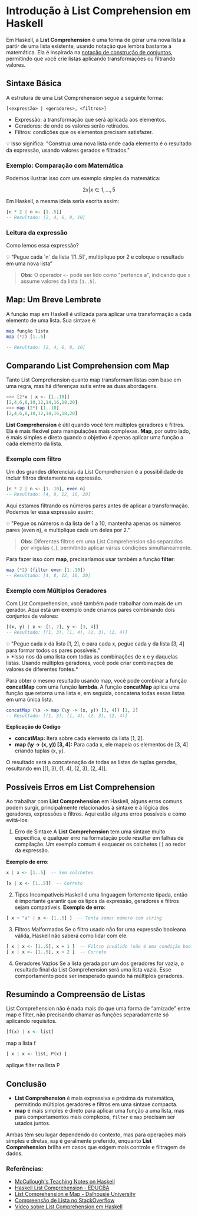 # Introdução à List Comprehension em Haskell

Em Haskell, a **List Comprehension** é uma forma de gerar uma nova lista a partir de uma lista existente, usando notação que lembra bastante a matemática. Ela é inspirada na [notação de construção de conjuntos](https://en.wikipedia.org/wiki/Set-builder_notation), permitindo que você crie listas aplicando transformações ou filtrando valores.

## Sintaxe Básica
A estrutura de uma List Comprehension segue a seguinte forma:
```
[<expressão> | <geradores>, <filtros>]
```
 - Expressão: a transformação que será aplicada aos elementos.
 - Geradores: de onde os valores serão retirados.
 - Filtros: condições que os elementos precisam satisfazer.
<aside>
💡 Isso significa: "Construa uma nova lista onde cada elemento é o resultado da expressão, usando valores gerados e filtrados."
 </aside>
 
### Exemplo: Comparação com Matemática
Podemos ilustrar isso com um exemplo simples da matemática:

$$
 { 2x | x ∈ {1, … , 5}}
$$

Em Haskell, a mesma ideia seria escrita assim:
```haskell
[n * 2 | n <- [1..5]]
-- Resultado: [2, 4, 6, 8, 10]
```
### Leitura da expressão
Como lemos essa expressão?
<aside>
💡  “Pegue cada `n` da lista `[1..5]`, multiplique por 2 e coloque o resultado em uma nova lista”
</aside>

  > **Obs:** O operador `<-` pode ser lido como "pertence a", indicando que `n` assume valores da lista `[1..5]`.

## Map: Um Breve Lembrete
A função map em Haskell é utilizada para aplicar uma transformação a cada elemento de uma lista. Sua sintaxe é:
```haskell
map função lista
map (*2) [1..5]

-- Resultado: [2, 4, 6, 8, 10]
```

## Comparando **List Comprehension** com **Map**
Tanto List Comprehension quanto map transformam listas com base em uma regra, mas há diferenças sutis entre as duas abordagens.

```haskell
>>> [2*x | x <- [1..10]]
[2,4,6,8,10,12,14,16,18,20]
>>> map (2*) [1..10]
[2,4,6,8,10,12,14,16,18,20]
```

**List Comprehension** é útil quando você tem múltiplos geradores e filtros. Ela é mais flexível para manipulações mais complexas. **Map**, por outro lado, é mais simples e direto quando o objetivo é apenas aplicar uma função a cada elemento da lista.

### Exemplo com filtro
Um dos grandes diferenciais da List Comprehension é a possibilidade de incluir filtros diretamente na expressão.
```haskell
[n * 2 | n <- [1..10], even n]
-- Resultado: [4, 8, 12, 16, 20]
```
Aqui estamos filtrando os números pares antes de aplicar a transformação. Podemos ler essa expressão assim:
<aside>
💡  "Pegue os números n da lista de 1 a 10, mantenha apenas os números pares (even n), e multiplique cada um deles por 2."
</aside>

  > **Obs:** Diferentes filtros em uma List Comprehension são separados por vírgulas (`,`), permitindo aplicar várias condições simultaneamente.

Para fazer isso com **map**, precisaríamos usar também a função **filter**:

```haskell
map (*2) (filter even [1..10])
-- Resultado: [4, 8, 12, 16, 20]
```
### Exemplo com Múltiplos Geradores
Com List Comprehension, você também pode trabalhar com mais de um gerador. Aqui está um exemplo onde criamos pares combinando dois conjuntos de valores:

```haskell
[(x, y) | x <- [1, 2], y <- [3, 4]]
-- Resultado: [(1, 3), (1, 4), (2, 3), (2, 4)]
```
<aside>
💡 "Pegue cada x da lista [1, 2], e para cada x, pegue cada y da lista [3, 4] para formar todos os pares possíveis."
</aside>
   > *Isso nos dá uma lista com todas as combinações de x e y daquelas listas. Usando múltiplos geradores, você pode criar combinações de valores de diferentes fontes.*

Para obter o mesmo resultado usando map, você pode combinar a função **concatMap** com uma função **lambda**. A função **concatMap** aplica uma função que retorna uma lista e, em seguida, concatena todas essas listas em uma única lista.
```haskell
concatMap (\x -> map (\y -> (x, y)) [3, 4]) [1, 2]
-- Resultado: [(1, 3), (1, 4), (2, 3), (2, 4)]
```
**Explicação do Código**
 * **concatMap:** Itera sobre cada elemento da lista [1, 2].
 * **map (\y -> (x, y)) [3, 4]:** Para cada x, ele mapeia os elementos de [3, 4] criando tuplas (x, y).

O resultado será a concatenação de todas as listas de tuplas geradas, resultando em [(1, 3), (1, 4), (2, 3), (2, 4)].

## Possíveis Erros em List Comprehension

Ao trabalhar com **List Comprehension** em Haskell, alguns erros comuns podem surgir, principalmente relacionados à sintaxe e à lógica dos geradores, expressões e filtros. Aqui estão alguns erros possíveis e como evitá-los:

 1. Erro de Sintaxe
A **List Comprehension** tem uma sintaxe muito específica, e qualquer erro na formatação pode resultar em falhas de compilação. Um exemplo comum é esquecer os colchetes `[]` ao redor da expressão.

**Exemplo de erro**:
```haskell
x | x <- [1..5]  -- Sem colchetes

[x | x <- [1..5]]  -- Correto
```
 2. Tipos Incompatíveis
Haskell é uma linguagem fortemente tipada, então é importante garantir que os tipos da expressão, geradores e filtros sejam compatíveis. 
**Exemplo de erro**:
```haskell
[ x + "a" | x <- [1..5] ]  -- Tenta somar número com string
```
 3. Filtros Malformados
Se o filtro usado não for uma expressão booleana válida, Haskell não saberá como lidar com ele.
```haskell
[ x | x <- [1..5], x + 1 ]  -- Filtro inválido (não é uma condição booleana)
[ x | x <- [1..5], x > 2 ]  -- Correto
```
 4. Geradores Vazios
Se a lista gerada por um dos geradores for vazia, o resultado final da List Comprehension será uma lista vazia. Esse comportamento pode ser inesperado quando há múltiplos geradores.

## Resumindo a Compreensão de Listas

List Comprehension não é nada mais do que uma forma de “amizade” entre map e filter, não precisando chamar as funções separadamente só aplicando requisitos.

```haskell
[f(x) | x <- list]
```
map a lista f 

```haskell
[ x | x <- list, P(x) ]
```
aplique filter na lista P

## Conclusão

- **List Comprehension** é mais expressiva e próxima da matemática, permitindo múltiplos geradores e filtros em uma sintaxe compacta.
- **map** é mais simples e direto para aplicar uma função a uma lista, mas para comportamentos mais complexos, `filter` e `map` precisam ser usados juntos.

Ambas têm seu lugar dependendo do contexto, mas para operações mais simples e diretas, `map` é geralmente preferido, enquanto **List Comprehension** brilha em casos que exigem mais controle e filtragem de dados.

### Referências:

- [McCullough's Teaching Notes on Haskell](http://www2.math.ou.edu/~dmccullough/teaching/f06-6833/haskell/map_filter.pdf)  
- [Haskell List Comprehension - EDUCBA](https://www.educba.com/haskell-list-comprehension/)  
- [List Comprehension e Map - Dalhousie University](https://web.cs.dal.ca/~nzeh/Teaching/3137/haskell/standard_containers/list_comprehensions/map/)  
- [Compreensão de Lista no StackOverflow](https://pt.stackoverflow.com/questions/513808/o-que-%C3%A9-compreens%C3%A3o-de-lista-estrutura-de-controle-loop)  
- [Vídeo sobre List Comprehension em Haskell](https://www.youtube.com/watch?v=oq7-RPLp3sI)
